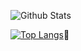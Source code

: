 ![Github Stats](https://github-readme-stats.vercel.app/api?username=biud436&theme=algolia&show_icons=true)

[![Top Langs](https://github-readme-stats.vercel.app/api/top-langs/?username=biud436&layout=compact&theme=algolia&)](https://github.com/anuraghazra/github-readme-stats)
